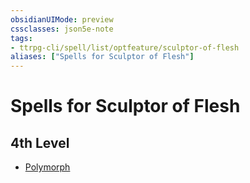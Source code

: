 ```yaml
---
obsidianUIMode: preview
cssclasses: json5e-note
tags:
- ttrpg-cli/spell/list/optfeature/sculptor-of-flesh
aliases: ["Spells for Sculptor of Flesh"]
---
```

# Spells for Sculptor of Flesh

## 4th Level

- [Polymorph](Misc%20Files/CLI/compendium/spells/polymorph-xphb.md "XPHB")
